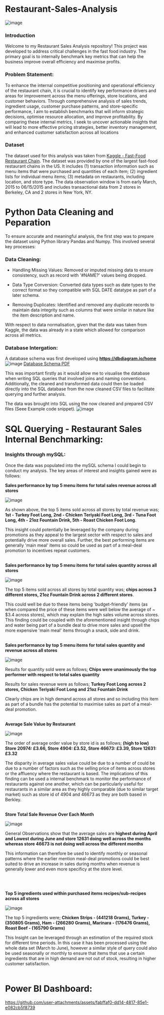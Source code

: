 # Restaurant-Sales-Analysis
![image](https://github.com/user-attachments/assets/b39ea51c-19ea-4b6d-9227-f33f62b37f45)

### Introduction
Welcome to my Restaurant Sales Analysis repository! This project was developed to address critical challenges in the fast food industry. The primary goal is to internally benchmark key metrics that can help the business improve overall efficiency and maximise profits.

### **Problem Statement:**
To enhance the internal competitive positioning and operational efficiency of the restaurant chain, it is crucial to identify key performance drivers and areas for improvement across the menu offerings, store locations, and customer behaviors. Through comprehensive analysis of sales trends, ingredient usage, customer purchase patterns, and store-specific performance, I aim to establish benchmarks that will inform strategic decisions, optimise resource allocation, and improve profitability. By comparing these internal metrics, I seek to uncover actionable insights that will lead to more effective pricing strategies, better inventory management, and enhanced customer satisfaction across all locations 

### Dataset
The dataset used for this analysis was taken from [Kaggle - Fast-Food Restaurant Chain](https://www.kaggle.com/datasets/rishitsaraf/fast-food-restaurant-chain/data?select=recipe_sub_recipe_assignments.csv). The dataset was provided by one of the largest fast-food restaurant chains in the US. It includes (1) transaction information such as menu items that were purchased and quantities of each item; (2) ingredient lists for individual menu items; (3) metadata on restaurants, including location, and store type. The data observation window is from early March, 2015 to 06/15/2015 and includes transactional data from 2 stores in Berkeley, CA and 2 stores in New York, NY.

# Python Data Cleaning and Peparation

To ensure accurate and meaningful analysis, the first step was to prepare the dataset using Python library Pandas and Numpy. This involved several key processes:

### Data Cleaning:

- Handling Missing Values: Removed or imputed missing data to ensure consistency, such as record with '#NAME?' values being dropped.

- Data Type Conversion: Converted data types such as date types to the correct format so they compatible with SQL DATE datatype as part of a later schema. 

- Removing Duplicates: Identified and removed any duplicate records to maintain data integrity such as columns that were similar in nature like the item description and name.

With respect to data normalisation, given that the data was taken from Kaggle, the data was already in a state which allowed for comparison across all metrics. 


### Database Intergation: 
A database schema was first developed using **https://dbdiagram.io/home** 
![image](https://github.com/user-attachments/assets/680b962c-eafe-4249-be95-488c46d3658a)
[Database Schema PDF](https://github.com/LiamBatiste/Restaurant-Sales-Analysis/blob/main/Fast%20Food%20Sales%20Schema.pdf)

This was important firstly as it would allow me to visualise the database when writing SQL queries that involved joins and naming conventions. Additionally, the cleaned and transformed data could then be loaded directly into the SQL database from the now cleaned CSV files to facilitate querying and further analysis.

The data was brought into SQL using the now cleaned and prepared CSV files (Seee Example code snippet).
![image](https://github.com/user-attachments/assets/8c85ab77-5936-4d22-a244-150df923ef44)

# SQL Querying - Restaurant Sales Internal Benchmarking:

### Insights through mySQL:

Once the data was populated into the mySQL schema I could begin to conduct my analysis. The key areas of interest and insights gained were as follows:

**Sales performance by top 5 menu items for total sales revenue across all stores**
  
![image](https://github.com/user-attachments/assets/a0af1c85-038c-4a72-a0bc-f247c28d2387)

As shown above, the top 5 items sold across all stores by total revenue was;
**1st - Turkey Foot Long, 2nd - Chicken Teriyaki Foot Long, 3rd - Tuna Foot Long, 4th - 21oz Fountain Drink, 5th - Roast Chicken Foot Long**. 

This insight could potentially be leveraged by the company during promotions as they appeal to the largest sector with respect to sales and potentially drive more overall sales. Further, the best performing items are generally 'main meal' items so could be used as part of a meal-deal promotion to incentives repeat customers. 
<br></br>

**Sales performance by top 5 menu items for total sales quantity across all stores**

![image](https://github.com/user-attachments/assets/b8d3680c-81ab-4f33-bcbb-ae7586ce2892)

The top 5 items sold across all stores by total quantity was; 
**chips across 3 different stores, 21oz Fountain Drink across 2 different stores**. 

This could well be due to these items being 'budget-friendly' items (as when compared the price of these items were well below the average of ~ $3.4 across stores), which may explain the high sales volume across stores. This finding could be coupled with the aforementioned insight through chips and water being part of a bundle deal to drive more sales and upsell the more expensive 'main meal' items through a snack, side and drink.
<br></br>

**Sales performance by top 5 menu items for total sales quantity and revenue across all stores**

![image](https://github.com/user-attachments/assets/91ea4952-889a-4d5b-80f9-24c589273107)

Results for quantity sold were as follows; 
**Chips were unanimously the top performer with respect to total sales quantity**

Results for sales revenue were as follows; 
**Turkey Foot Long across 2 stores, Chicken Teriyaki Foot Long and 21oz Fountain Drink**

Clearly chips are in high demand across all stores and so including this item as part of a bundle has the potential to maximise sales as part of a meal-deal promotion. 
<br></br>

**Average Sale Value by Restaurant**

![image](https://github.com/user-attachments/assets/c9ba6319-a1a4-4d2e-afa6-9e5aca7f46a1)

The order of average order value by store id is as follows; **(high to low) Store 20974: £3.66, Store 4904: £3.52, Store 46673: £3.39, Store 12631: £3.32**

The disparity in average sales value could be due to a number of could be due to a number of factors such as the selling price of items across stores or the affluency where the restaurant is based. The implications of this finding can be used a internal benchmark to monitor the performance of restaurants against one another, which can be particularly useful for restaurants in a similar area as they highly comparable (due to similar target market) such as store id of 4904 and 46673 as they are both based in Berkley. 
<br></br>

**Store Total Sale Revenue Over Each Month**

![image](https://github.com/user-attachments/assets/2e855694-8846-42ae-bb16-6d9d2b406ef2)

General Observations show that the average sales are **highest during April and Lowest during June and store 12631 doing well across the months whereas store 46673 is not doing well across the different months**

This information can therefore be used to identify monthly or seasonal patterns where the earlier mention meal-deal promotions could be best suited to drive an increase in sales during months when revenue is generally lower and even more specificy at the store level. 

<br></br>

**Top 5 ingredients used within purchased items recipes/sub-recipes across all stores**

![image](https://github.com/user-attachments/assets/40a987ee-0217-4170-a838-b60e3868c80a)

The top 5 ingredients were; **Chicken Strips - (441218 Grams), Turkey - (350805 Grams), Ham - (266280 Grams), Marinara - (176476 Grams), Roast Beef - (165790 Grams)**

This Insight can be leveraged through an estimation of the required stock for different time periods. In this case it has been processed using the whole data set (March to June), however a similar style of query could also be used seasonally or monthly to ensure that items that use a certain ingredients that are in high demand are not out of stock, resulting in higher customer satisfaction. 
<br></br>

# Power BI Dashboard:

https://github.com/user-attachments/assets/fabffaf0-dd14-4817-85e1-e082cb5f8739






